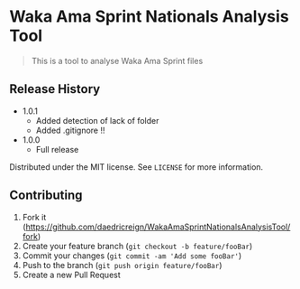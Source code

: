 # Waka Ama Sprint Nationals Analysis Tool
> This is a tool to analyse Waka Ama Sprint files

## Release History

* 1.0.1
   * Added detection of lack of folder
   * Added .gitignore !!
* 1.0.0
   * Full release


Distributed under the MIT license. See ``LICENSE`` for more information.

## Contributing

1. Fork it (<https://github.com/daedricreign/WakaAmaSprintNationalsAnalysisTool/fork>)
2. Create your feature branch (`git checkout -b feature/fooBar`)
3. Commit your changes (`git commit -am 'Add some fooBar'`)
4. Push to the branch (`git push origin feature/fooBar`)
5. Create a new Pull Request
